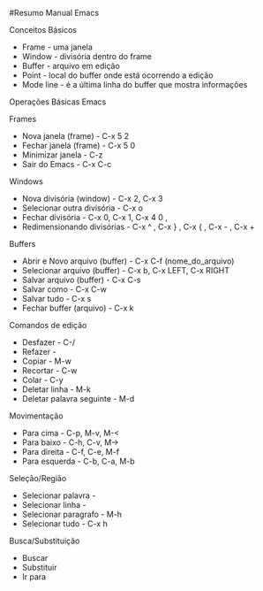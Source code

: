#Resumo Manual Emacs

Conceitos Básicos
- Frame - uma janela
- Window - divisória dentro do frame
- Buffer - arquivo em edição
- Point - local do buffer onde está ocorrendo a edição
- Mode line - é a última linha do buffer que mostra informações

Operações Básicas Emacs

Frames
- Nova janela (frame) - C-x 5 2
- Fechar janela (frame) - C-x 5 0
- Minimizar janela - C-z
- Sair do Emacs - C-x C-c

Windows
- Nova divisória (window) - C-x 2, C-x 3
- Selecionar outra divisória - C-x o
- Fechar divisória - C-x 0, C-x 1, C-x 4 0 , 
- Redimensionando divisórias - C-x ^ , C-x } , C-x { , C-x - , C-x +

Buffers
- Abrir e Novo arquivo (buffer) - C-x C-f (nome_do_arquivo)
- Selecionar arquivo (buffer) - C-x b, C-x LEFT, C-x RIGHT
- Salvar arquivo (buffer) - C-x C-s
- Salvar como - C-x C-w
- Salvar tudo - C-x s
- Fechar buffer (arquivo) - C-x k

Comandos de edição
- Desfazer - C-/
- Refazer - 
- Copiar - M-w
- Recortar - C-w
- Colar - C-y
- Deletar linha - M-k
- Deletar palavra seguinte - M-d

Movimentação
- Para cima - C-p, M-v, M-<
- Para baixo - C-h, C-v, M->
- Para direita - C-f, C-e, M-f
- Para esquerda - C-b, C-a, M-b

Seleção/Região
- Selecionar palavra - 
- Selecionar linha - 
- Selecionar paragrafo - M-h
- Selecionar tudo - C-x h

Busca/Substituição
- Buscar
- Substituir
- Ir para

